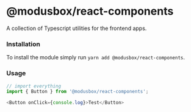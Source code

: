 # @modusbox/react-components

A collection of Typescript utilities for the frontend apps.

### Installation

To install the module simply run `yarn add @modusbox/react-components`.

### Usage

```ts
// import everything
import { Button } from '@modusbox/react-components';

<Button onClick={console.log}>Test</Button>

```

